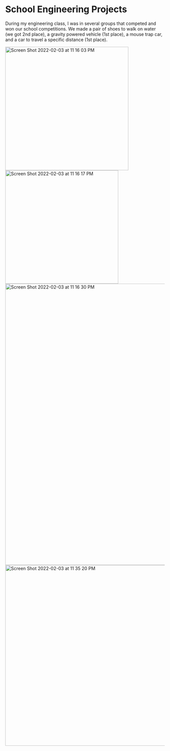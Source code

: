 # School Engineering Projects
During my engineering class, I was in several groups that competed and won our school competitions. We made a pair of shoes to walk on water (we got 2nd place), a gravity powered vehicle (1st place), a mouse trap car, and a car to travel a specific distance (1st place).

<img width="389" alt="Screen Shot 2022-02-03 at 11 16 03 PM" src="https://user-images.githubusercontent.com/44248582/152481643-95786a84-1e84-4153-8a9f-26b2557ec829.png">
<img width="357" alt="Screen Shot 2022-02-03 at 11 16 17 PM" src="https://user-images.githubusercontent.com/44248582/152481646-878fdaf2-4f67-49a3-a6e1-e38b3c10df4c.png">
<img width="886" alt="Screen Shot 2022-02-03 at 11 16 30 PM" src="https://user-images.githubusercontent.com/44248582/152481648-d171188a-300a-4cef-b34b-a3d7e9a0c6b7.png">
<img width="569" alt="Screen Shot 2022-02-03 at 11 35 20 PM" src="https://user-images.githubusercontent.com/44248582/152483432-fc935dd0-10b8-41de-9085-f71822b30263.png">
